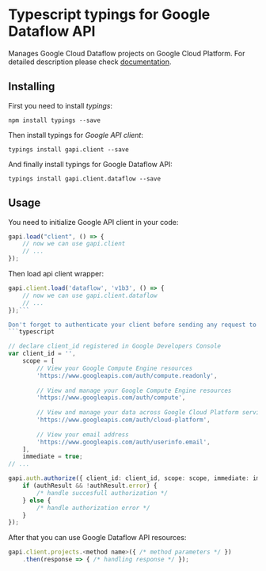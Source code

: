 # Typescript typings for Google Dataflow API
Manages Google Cloud Dataflow projects on Google Cloud Platform.
For detailed description please check [documentation](https://cloud.google.com/dataflow).

## Installing

First you need to install *typings*:
```
npm install typings --save 
```

Then install typings for *Google API client*:
```
typings install gapi.client --save 
```

And finally install typings for Google Dataflow API:
```
typings install gapi.client.dataflow --save 
```

## Usage

You need to initialize Google API client in your code:
```typescript
gapi.load("client", () => { 
    // now we can use gapi.client
    // ... 
});
```

Then load api client wrapper:
```typescript
gapi.client.load('dataflow', 'v1b3', () => {
    // now we can use gapi.client.dataflow
    // ... 
});```

Don't forget to authenticate your client before sending any request to resources:
```typescript

// declare client_id registered in Google Developers Console
var client_id = '',
    scope = [     
        // View your Google Compute Engine resources
        'https://www.googleapis.com/auth/compute.readonly',
    
        // View and manage your Google Compute Engine resources
        'https://www.googleapis.com/auth/compute',
    
        // View and manage your data across Google Cloud Platform services
        'https://www.googleapis.com/auth/cloud-platform',
    
        // View your email address
        'https://www.googleapis.com/auth/userinfo.email',
    ],
    immediate = true;
// ...

gapi.auth.authorize({ client_id: client_id, scope: scope, immediate: immediate }, authResult => {
    if (authResult && !authResult.error) {
        /* handle succesfull authorization */
    } else {
        /* handle authorization error */
    }
});            
```

After that you can use Google Dataflow API resources:

```typescript
gapi.client.projects.<method name>({ /* method parameters */ })
    .then(response => { /* handling response */ });
```